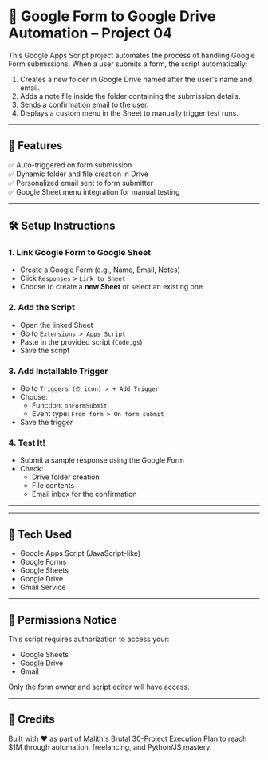 # 📄 Google Form to Google Drive Automation – Project 04

This Google Apps Script project automates the process of handling Google Form submissions. When a user submits a form, the script automatically:

1. Creates a new folder in Google Drive named after the user's name and email.
2. Adds a note file inside the folder containing the submission details.
3. Sends a confirmation email to the user.
4. Displays a custom menu in the Sheet to manually trigger test runs.

---

## 🚀 Features

✅ Auto-triggered on form submission  
✅ Dynamic folder and file creation in Drive  
✅ Personalized email sent to form submitter  
✅ Google Sheet menu integration for manual testing

---

## 🛠️ Setup Instructions

### 1. Link Google Form to Google Sheet
- Create a Google Form (e.g., Name, Email, Notes)
- Click `Responses` > `Link to Sheet`
- Choose to create a **new Sheet** or select an existing one

### 2. Add the Script
- Open the linked Sheet
- Go to `Extensions > Apps Script`
- Paste in the provided script (`Code.gs`)
- Save the script

### 3. Add Installable Trigger
- Go to `Triggers (⏰ icon) > + Add Trigger`
- Choose:
  - Function: `onFormSubmit`
  - Event type: `From form > On form submit`
- Save the trigger

### 4. Test It!
- Submit a sample response using the Google Form
- Check:
  - Drive folder creation
  - File contents
  - Email inbox for the confirmation

---


---

## 🧠 Tech Used

- Google Apps Script (JavaScript-like)
- Google Forms
- Google Sheets
- Google Drive
- Gmail Service

---

## 🔐 Permissions Notice

This script requires authorization to access your:
- Google Sheets
- Google Drive
- Gmail

Only the form owner and script editor will have access.

---

## 💬 Credits

Built with ❤️ as part of [Malith's Brutal 30-Project Execution Plan](#) to reach $1M through automation, freelancing, and Python/JS mastery.



